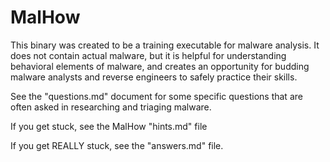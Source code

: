 # MalHow

This binary was created to be a training executable for malware analysis. It does not contain actual malware, but it is helpful for understanding behavioral elements of malware, and creates an opportunity for budding malware analysts and reverse engineers to safely practice their skills.

See the "questions.md" document for some specific questions that are often asked in researching and triaging malware. 

If you get stuck, see the MalHow "hints.md" file

If you get REALLY stuck, see the "answers.md" file.

